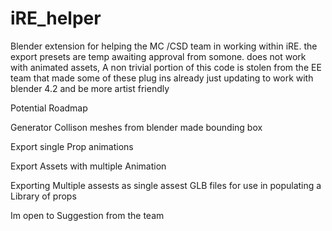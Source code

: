 # iRE_helper
Blender extension for helping the MC /CSD team in working within iRE.
the export presets are temp awaiting approval from somone.
does not work with animated assets, A non trivial portion of this code is stolen from the EE team that made some of these plug ins already just updating to work with blender 4.2 and be more artist friendly 

Potential Roadmap 

Generator Collison meshes from blender made bounding box 

Export single Prop animations 

Export Assets with multiple Animation  

Exporting Multiple assests as single assest  GLB files for use in populating a Library of props 

Im open to Suggestion from the team 









